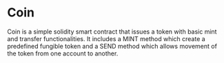 # Coin
Coin is a simple solidity smart contract that issues a token with basic mint and transfer functionalities. It includes a MINT method which create a predefined fungible token and a SEND method which allows movement of the token from one account to another.
